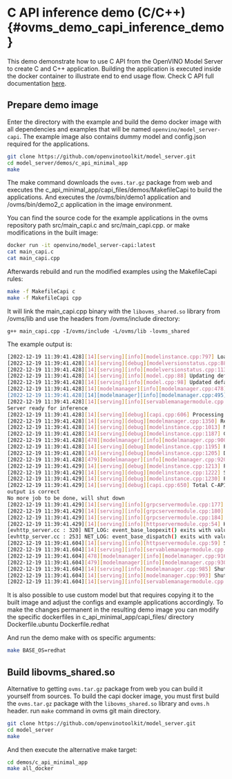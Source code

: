 # C API inference demo (C/C++) {#ovms_demo_capi_inference_demo}

This demo demonstrate how to use C API from the OpenVINO Model Server to create C and C++ application.
Building the application is executed inside the docker container to illustrate end to end usage flow.
Check C API full documentation [here](../../docs/model_server_c_api.md).

## Prepare demo image
Enter the directory with the example and build the demo docker image with all dependencies and examples that will be named `openvino/model_server-capi`.
The example image also contains dummy model and config.json required for the applications.
```bash
git clone https://github.com/openvinotoolkit/model_server.git
cd model_server/demos/c_api_minimal_app
make
```

The make command downloads the `ovms.tar.gz` package from web and executes the c_api_minimal_app/capi_files/demos/MakefileCapi to build the applications.
And executes the /ovms/bin/demo1 application and /ovms/bin/demo2_c application in the image environment.

You can find the source code for the example applications in the ovms repository path src/main_capi.c and src/main_capi.cpp.
or make modifications in the built image:
```bash
docker run -it openvino/model_server-capi:latest
cat main_capi.c
cat main_capi.cpp
```

Afterwards rebuild and run the modified examples using the MakefileCapi rules:
```bash
make -f MakefileCapi c
make -f MakefileCapi cpp
```

It will link the main_capi.cpp binary with the `libovms_shared.so` library from /ovms/lib and use the headers from /ovms/include directory:
```
g++ main_capi.cpp -I/ovms/include -L/ovms/lib -lovms_shared
```

The example output is:
```bash
[2022-12-19 11:39:41.428][14][serving][info][modelinstance.cpp:797] Loaded model dummy; version: 1; batch size: 30; No of InferRequests: 12
[2022-12-19 11:39:41.428][14][serving][debug][modelversionstatus.cpp:88] setAvailable: dummy - 1 (previous state: LOADING) -> error: OK
[2022-12-19 11:39:41.428][14][serving][info][modelversionstatus.cpp:113] STATUS CHANGE: Version 1 of model dummy status change. New status: ( "state": "AVAILABLE", "error_code": "OK" )
[2022-12-19 11:39:41.428][14][serving][info][model.cpp:88] Updating default version for model: dummy, from: 0
[2022-12-19 11:39:41.428][14][serving][info][model.cpp:98] Updated default version for model: dummy, to: 1
[2022-12-19 11:39:41.428][14][modelmanager][info][modelmanager.cpp:478] Configuration file doesn't have custom node libraries property.
[2022-12-19 11:39:41.428][14][modelmanager][info][modelmanager.cpp:495] Configuration file doesn't have pipelines property.
[2022-12-19 11:39:41.428][14][serving][info][servablemanagermodule.cpp:44] ServableManagerModule started
Server ready for inference
[2022-12-19 11:39:41.428][14][serving][debug][capi.cpp:606] Processing C-API request for model: dummy; version: 1
[2022-12-19 11:39:41.428][14][serving][debug][modelmanager.cpp:1350] Requesting model: dummy; version: 1.
[2022-12-19 11:39:41.428][14][serving][debug][modelinstance.cpp:1013] Model: dummy, version: 1 already loaded
[2022-12-19 11:39:41.428][14][serving][debug][modelinstance.cpp:1187] Getting infer req duration in model dummy, version 1, nireq 0: 0.002 ms
[2022-12-19 11:39:41.428][478][modelmanager][info][modelmanager.cpp:900] Started model manager thread
[2022-12-19 11:39:41.428][14][serving][debug][modelinstance.cpp:1195] Preprocessing duration in model dummy, version 1, nireq 0: 0.000 ms
[2022-12-19 11:39:41.428][14][serving][debug][modelinstance.cpp:1205] Deserialization duration in model dummy, version 1, nireq 0: 0.019 ms
[2022-12-19 11:39:41.428][479][modelmanager][info][modelmanager.cpp:920] Started cleaner thread
[2022-12-19 11:39:41.429][14][serving][debug][modelinstance.cpp:1213] Prediction duration in model dummy, version 1, nireq 0: 0.369 ms
[2022-12-19 11:39:41.429][14][serving][debug][modelinstance.cpp:1222] Serialization duration in model dummy, version 1, nireq 0: 0.011 ms
[2022-12-19 11:39:41.429][14][serving][debug][modelinstance.cpp:1230] Postprocessing duration in model dummy, version 1, nireq 0: 0.000 ms
[2022-12-19 11:39:41.429][14][serving][debug][capi.cpp:650] Total C-API req processing time: 0.474 ms
output is correct
No more job to be done, will shut down
[2022-12-19 11:39:41.429][14][serving][info][grpcservermodule.cpp:177] GRPCServerModule shutting down
[2022-12-19 11:39:41.429][14][serving][info][grpcservermodule.cpp:180] Shutdown gRPC server
[2022-12-19 11:39:41.429][14][serving][info][grpcservermodule.cpp:184] GRPCServerModule shutdown
[2022-12-19 11:39:41.429][14][serving][info][httpservermodule.cpp:54] HTTPServerModule shutting down
[evhttp_server.cc : 320] NET_LOG: event_base_loopexit() exits with value 0
[evhttp_server.cc : 253] NET_LOG: event_base_dispatch() exits with value 1
[2022-12-19 11:39:41.604][14][serving][info][httpservermodule.cpp:59] Shutdown HTTP server
[2022-12-19 11:39:41.604][14][serving][info][servablemanagermodule.cpp:54] ServableManagerModule shutting down
[2022-12-19 11:39:41.604][478][modelmanager][info][modelmanager.cpp:916] Stopped model manager thread
[2022-12-19 11:39:41.604][479][modelmanager][info][modelmanager.cpp:930] Stopped cleaner thread
[2022-12-19 11:39:41.604][14][serving][info][modelmanager.cpp:985] Shutdown model manager
[2022-12-19 11:39:41.604][14][serving][info][modelmanager.cpp:993] Shutdown cleaner thread
[2022-12-19 11:39:41.604][14][serving][info][servablemanagermodule.cpp:57] ServableManagerModule shutdown
```

It is also possible to use custom model but that requires copying it to the built image and adjust the configs and example applications accordingly.
To make the changes permanent in the resulting demo image you can modify the specific dockerfiles in c_api_minimal_app/capi_files/ directory 
Dockerfile.ubuntu
Dockerfile.redhat

And run the demo make with os specific arguments:
```bash
make BASE_OS=redhat
```

## Build libovms_shared.so
Alternative to getting `ovms.tar.gz` package from web you can build it yourself from sources. To build the capi docker image, you must first build the `ovms.tar.gz` package with the `libovms_shared.so` library and `ovms.h` header. 
run `make` command in ovms git main directory.
```bash
git clone https://github.com/openvinotoolkit/model_server.git
cd model_server
make
```

And then execute the alternative make target:
```bash
cd demos/c_api_minimal_app
make all_docker
```
